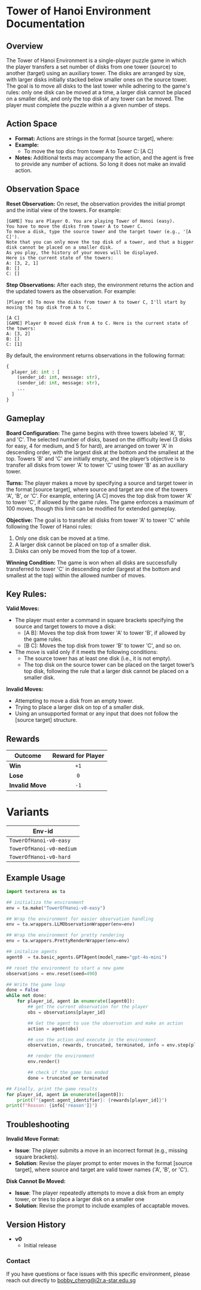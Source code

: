 # Tower of Hanoi Environment Documentation

## Overview

The Tower of Hanoi Environment is a single-player puzzle game in which the player transfers a set number of disks from one tower (source) to another (target) using an auxiliary tower. The disks are arranged by size, with larger disks initially stacked below smaller ones on the source tower. The goal is to move all disks to the last tower while adhering to the game's rules: only one disk can be moved at a time, a larger disk cannot be placed on a smaller disk, and only the top disk of any tower can be moved. The player must complete the puzzle within a a given number of steps. 

## Action Space
- **Format:** Actions are strings in the format [source target], where:
- **Example:**
    - To move the top disc from tower A to Tower C: [A C]
- **Notes:** Additional texts may accompany the action, and the agent is free to provide any number of actions. So long it does not make an invalid action. 

## Observation Space
**Reset Observation:**
On reset, the observation provides the initial prompt and the initial view of the towers. For example:
```plaintext
[GAME] You are Player 0. You are playing Tower of Hanoi (easy).
You have to move the disks from tower A to tower C.
To move a disk, type the source tower and the target tower (e.g., '[A C]').
Note that you can only move the top disk of a tower, and that a bigger disk cannot be placed on a smaller disk.
As you play, the history of your moves will be displayed.
Here is the current state of the towers:
A: [3, 2, 1]
B: []
C: []
```

**Step Observations:**
After each step, the environment returns the action and the updated towers as the observation. For example:
```plaintext
[Player 0] To move the disks from tower A to tower C, I'll start by moving the top disk from A to C.

[A C]
[GAME] Player 0 moved disk from A to C. Here is the current state of the towers:
A: [3, 2]
B: []
C: [1]
```

By default, the environment returns observations in the following format:
```python
{
  player_id: int : [
    (sender_id: int, message: str),
    (sender_id: int, message: str),
    ...
  ]
}
```

## Gameplay
**Board Configuration:** The game begins with three towers labeled 'A', 'B', and 'C'. The selected number of disks, based on the difficulty level (3 disks for easy, 4 for medium, and 5 for hard), are arranged on tower 'A' in descending order, with the largest disk at the bottom and the smallest at the top. Towers 'B' and 'C' are initially empty, and the player’s objective is to transfer all disks from tower 'A' to tower 'C' using tower 'B' as an auxiliary tower.

**Turns:** The player makes a move by specifying a source and target tower in the format [source target], where source and target are one of the towers 'A', 'B', or 'C'. For example, entering [A C] moves the top disk from tower 'A' to tower 'C', if allowed by the game rules. The game enforces a maximum of 100 moves, though this limit can be modified for extended gameplay.

**Objective:** The goal is to transfer all disks from tower 'A' to tower 'C' while following the Tower of Hanoi rules:

1. Only one disk can be moved at a time.
2. A larger disk cannot be placed on top of a smaller disk.
3. Disks can only be moved from the top of a tower.

**Winning Condition:** The game is won when all disks are successfully transferred to tower 'C' in descending order (largest at the bottom and smallest at the top) within the allowed number of moves.

## Key Rules:
**Valid Moves:**

- The player must enter a command in square brackets specifying the source and target towers to move a disk:
    - [A B]: Moves the top disk from tower 'A' to tower 'B', if allowed by the game rules.
    - [B C]: Moves the top disk from tower 'B' to tower 'C', and so on.
- The move is valid only if it meets the following conditions:
    - The source tower has at least one disk (i.e., it is not empty).
    - The top disk on the source tower can be placed on the target tower’s top disk, following the rule that a larger disk cannot be placed on a smaller disk.

**Invalid Moves:**

- Attempting to move a disk from an empty tower.
- Trying to place a larger disk on top of a smaller disk.
- Using an unsupported format or any input that does not follow the [source target] structure.

## Rewards
| Outcome          | Reward for Player  |
|------------------|:------------------:|
| **Win**          |       `+1`         |
| **Lose**         |       `0`          |
| **Invalid Move** |       `-1`         |

# Variants

| Env-id                    |
|---------------------------|
| `TowerOfHanoi-v0-easy`    |
| `TowerOfHanoi-v0-medium`  |
| `TowerOfHanoi-v0-hard`    |

## Example Usage
```python
import textarena as ta

## initializa the environment
env = ta.make("TowerOfHanoi-v0-easy")

## Wrap the environment for easier observation handling
env = ta.wrappers.LLMObservationWrapper(env=env)

## Wrap the environment for pretty rendering
env = ta.wrappers.PrettyRenderWrapper(env=env)

## initalize agents
agent0  = ta.basic_agents.GPTAgent(model_name="gpt-4o-mini")

## reset the environment to start a new game
observations = env.reset(seed=490)

## Write the game loop
done = False
while not done:
    for player_id, agent in enumerate([agent0]):
        ## get the current observation for the player
        obs = observations[player_id]

        ## Get the agent to use the observation and make an action
        action = agent(obs) 

        ## use the action and execute in the environment
        observation, rewards, truncated, terminated, info = env.step(player_id, action)

        ## render the environment
        env.render()

        ## check if the game has ended
        done = truncated or terminated

## Finally, print the game results
for player_id, agent in enumerate([agent0]):
    print(f"{agent.agent_identifier}: {rewards[player_id]}")
print(f"Reason: {info['reason']}")
```

## Troubleshooting

**Invalid Move Format:**

  - **Issue**: The player submits a move in an incorrect format (e.g., missing square brackets).
  - **Solution**: Revise the player prompt to enter moves in the format [source target], where source and target are valid tower names ('A', 'B', or 'C').

**Disk Cannot Be Moved:**

  - **Issue**: The player repeatedly attempts to move a disk from an empty tower, or tries to place a larger disk on a smaller one
  - **Solution**: Revise the prompt to include examples of accaptable moves.


## Version History
- **v0**
  - Initial release 


### Contact
If you have questions or face issues with this specific environment, please reach out directly to bobby_cheng@i2r.a-star.edu.sg